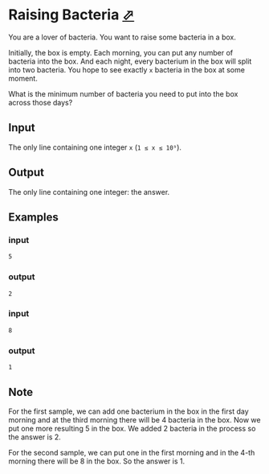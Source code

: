 # Raising Bacteria [⬀](https://codeforces.com/problemset/problem/579/A)

You are a lover of bacteria. You want to raise some bacteria in a box.

Initially, the box is empty. Each morning, you can put any number of bacteria into the box. And each night, every bacterium in the box will split into two bacteria. You hope to see exactly `x` bacteria in the box at some moment.

What is the minimum number of bacteria you need to put into the box across those days?

## Input

The only line containing one integer `x` (`1 ≤ x ≤ 10⁹`).

## Output

The only line containing one integer: the answer.

## Examples

### input
```
5
```

### output
```
2
```

### input
```
8
```

### output
```
1
```

## Note

For the first sample, we can add one bacterium in the box in the first day morning and at the third morning there will be 4 bacteria in the box. Now we put one more resulting 5 in the box. We added 2 bacteria in the process so the answer is 2.

For the second sample, we can put one in the first morning and in the 4-th morning there will be 8 in the box. So the answer is 1.